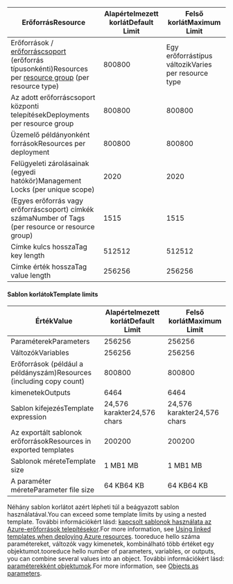 | <span data-ttu-id="0e085-101">Erőforrás</span><span class="sxs-lookup"><span data-stu-id="0e085-101">Resource</span></span> | <span data-ttu-id="0e085-102">Alapértelmezett korlát</span><span class="sxs-lookup"><span data-stu-id="0e085-102">Default Limit</span></span> | <span data-ttu-id="0e085-103">Felső korlát</span><span class="sxs-lookup"><span data-stu-id="0e085-103">Maximum Limit</span></span> |
| --- | --- | --- |
| <span data-ttu-id="0e085-104">Erőforrások / [erőforráscsoport](../articles/azure-resource-manager/resource-group-overview.md#resource-groups) (erőforrás típusonkénti)</span><span class="sxs-lookup"><span data-stu-id="0e085-104">Resources per [resource group](../articles/azure-resource-manager/resource-group-overview.md#resource-groups) (per resource type)</span></span> |<span data-ttu-id="0e085-105">800</span><span class="sxs-lookup"><span data-stu-id="0e085-105">800</span></span> |<span data-ttu-id="0e085-106">Egy erőforrástípus változik</span><span class="sxs-lookup"><span data-stu-id="0e085-106">Varies per resource type</span></span> |
| <span data-ttu-id="0e085-107">Az adott erőforráscsoport központi telepítések</span><span class="sxs-lookup"><span data-stu-id="0e085-107">Deployments per resource group</span></span> |<span data-ttu-id="0e085-108">800</span><span class="sxs-lookup"><span data-stu-id="0e085-108">800</span></span> |<span data-ttu-id="0e085-109">800</span><span class="sxs-lookup"><span data-stu-id="0e085-109">800</span></span> |
| <span data-ttu-id="0e085-110">Üzemelő példányonként források</span><span class="sxs-lookup"><span data-stu-id="0e085-110">Resources per deployment</span></span> |<span data-ttu-id="0e085-111">800</span><span class="sxs-lookup"><span data-stu-id="0e085-111">800</span></span> |<span data-ttu-id="0e085-112">800</span><span class="sxs-lookup"><span data-stu-id="0e085-112">800</span></span> |
| <span data-ttu-id="0e085-113">Felügyeleti zárolásainak (egyedi hatókör)</span><span class="sxs-lookup"><span data-stu-id="0e085-113">Management Locks (per unique scope)</span></span> |<span data-ttu-id="0e085-114">20</span><span class="sxs-lookup"><span data-stu-id="0e085-114">20</span></span> |<span data-ttu-id="0e085-115">20</span><span class="sxs-lookup"><span data-stu-id="0e085-115">20</span></span> |
| <span data-ttu-id="0e085-116">(Egyes erőforrás vagy erőforráscsoport) címkék száma</span><span class="sxs-lookup"><span data-stu-id="0e085-116">Number of Tags (per resource or resource group)</span></span> |<span data-ttu-id="0e085-117">15</span><span class="sxs-lookup"><span data-stu-id="0e085-117">15</span></span> |<span data-ttu-id="0e085-118">15</span><span class="sxs-lookup"><span data-stu-id="0e085-118">15</span></span> |
| <span data-ttu-id="0e085-119">Címke kulcs hossza</span><span class="sxs-lookup"><span data-stu-id="0e085-119">Tag key length</span></span> |<span data-ttu-id="0e085-120">512</span><span class="sxs-lookup"><span data-stu-id="0e085-120">512</span></span> |<span data-ttu-id="0e085-121">512</span><span class="sxs-lookup"><span data-stu-id="0e085-121">512</span></span> |
| <span data-ttu-id="0e085-122">Címke érték hossza</span><span class="sxs-lookup"><span data-stu-id="0e085-122">Tag value length</span></span> |<span data-ttu-id="0e085-123">256</span><span class="sxs-lookup"><span data-stu-id="0e085-123">256</span></span> |<span data-ttu-id="0e085-124">256</span><span class="sxs-lookup"><span data-stu-id="0e085-124">256</span></span> |


#### <a name="template-limits"></a><span data-ttu-id="0e085-125">Sablon korlátok</span><span class="sxs-lookup"><span data-stu-id="0e085-125">Template limits</span></span>

| <span data-ttu-id="0e085-126">Érték</span><span class="sxs-lookup"><span data-stu-id="0e085-126">Value</span></span> | <span data-ttu-id="0e085-127">Alapértelmezett korlát</span><span class="sxs-lookup"><span data-stu-id="0e085-127">Default Limit</span></span> | <span data-ttu-id="0e085-128">Felső korlát</span><span class="sxs-lookup"><span data-stu-id="0e085-128">Maximum Limit</span></span> |
| --- | --- | --- |
| <span data-ttu-id="0e085-129">Paraméterek</span><span class="sxs-lookup"><span data-stu-id="0e085-129">Parameters</span></span> |<span data-ttu-id="0e085-130">256</span><span class="sxs-lookup"><span data-stu-id="0e085-130">256</span></span> |<span data-ttu-id="0e085-131">256</span><span class="sxs-lookup"><span data-stu-id="0e085-131">256</span></span> |
| <span data-ttu-id="0e085-132">Változók</span><span class="sxs-lookup"><span data-stu-id="0e085-132">Variables</span></span> |<span data-ttu-id="0e085-133">256</span><span class="sxs-lookup"><span data-stu-id="0e085-133">256</span></span> |<span data-ttu-id="0e085-134">256</span><span class="sxs-lookup"><span data-stu-id="0e085-134">256</span></span> |
| <span data-ttu-id="0e085-135">Erőforrások (például a példányszám)</span><span class="sxs-lookup"><span data-stu-id="0e085-135">Resources (including copy count)</span></span> |<span data-ttu-id="0e085-136">800</span><span class="sxs-lookup"><span data-stu-id="0e085-136">800</span></span> |<span data-ttu-id="0e085-137">800</span><span class="sxs-lookup"><span data-stu-id="0e085-137">800</span></span> |
| <span data-ttu-id="0e085-138">kimenetek</span><span class="sxs-lookup"><span data-stu-id="0e085-138">Outputs</span></span> |<span data-ttu-id="0e085-139">64</span><span class="sxs-lookup"><span data-stu-id="0e085-139">64</span></span> |<span data-ttu-id="0e085-140">64</span><span class="sxs-lookup"><span data-stu-id="0e085-140">64</span></span> |
| <span data-ttu-id="0e085-141">Sablon kifejezés</span><span class="sxs-lookup"><span data-stu-id="0e085-141">Template expression</span></span> |<span data-ttu-id="0e085-142">24,576 karakter</span><span class="sxs-lookup"><span data-stu-id="0e085-142">24,576 chars</span></span> |<span data-ttu-id="0e085-143">24,576 karakter</span><span class="sxs-lookup"><span data-stu-id="0e085-143">24,576 chars</span></span> |
| <span data-ttu-id="0e085-144">Az exportált sablonok erőforrások</span><span class="sxs-lookup"><span data-stu-id="0e085-144">Resources in exported templates</span></span> |<span data-ttu-id="0e085-145">200</span><span class="sxs-lookup"><span data-stu-id="0e085-145">200</span></span> |<span data-ttu-id="0e085-146">200</span><span class="sxs-lookup"><span data-stu-id="0e085-146">200</span></span> | 
| <span data-ttu-id="0e085-147">Sablonok mérete</span><span class="sxs-lookup"><span data-stu-id="0e085-147">Template size</span></span> |<span data-ttu-id="0e085-148">1 MB</span><span class="sxs-lookup"><span data-stu-id="0e085-148">1 MB</span></span> |<span data-ttu-id="0e085-149">1 MB</span><span class="sxs-lookup"><span data-stu-id="0e085-149">1 MB</span></span> |
| <span data-ttu-id="0e085-150">A paraméter mérete</span><span class="sxs-lookup"><span data-stu-id="0e085-150">Parameter file size</span></span> |<span data-ttu-id="0e085-151">64 KB</span><span class="sxs-lookup"><span data-stu-id="0e085-151">64 KB</span></span> |<span data-ttu-id="0e085-152">64 KB</span><span class="sxs-lookup"><span data-stu-id="0e085-152">64 KB</span></span> |

<span data-ttu-id="0e085-153">Néhány sablon korlátot azért lépheti túl a beágyazott sablon használatával.</span><span class="sxs-lookup"><span data-stu-id="0e085-153">You can exceed some template limits by using a nested template.</span></span> <span data-ttu-id="0e085-154">További információkért lásd: [kapcsolt sablonok használata az Azure-erőforrások telepítésekor](../articles/azure-resource-manager/resource-group-linked-templates.md).</span><span class="sxs-lookup"><span data-stu-id="0e085-154">For more information, see [Using linked templates when deploying Azure resources](../articles/azure-resource-manager/resource-group-linked-templates.md).</span></span> <span data-ttu-id="0e085-155">tooreduce hello száma paramétereket, változók vagy kimenetek, kombinálható több értéket egy objektumot.</span><span class="sxs-lookup"><span data-stu-id="0e085-155">tooreduce hello number of parameters, variables, or outputs, you can combine several values into an object.</span></span> <span data-ttu-id="0e085-156">További információkért lásd: [paraméterekként objektumok](../articles/azure-resource-manager/resource-manager-objects-as-parameters.md).</span><span class="sxs-lookup"><span data-stu-id="0e085-156">For more information, see [Objects as parameters](../articles/azure-resource-manager/resource-manager-objects-as-parameters.md).</span></span>
